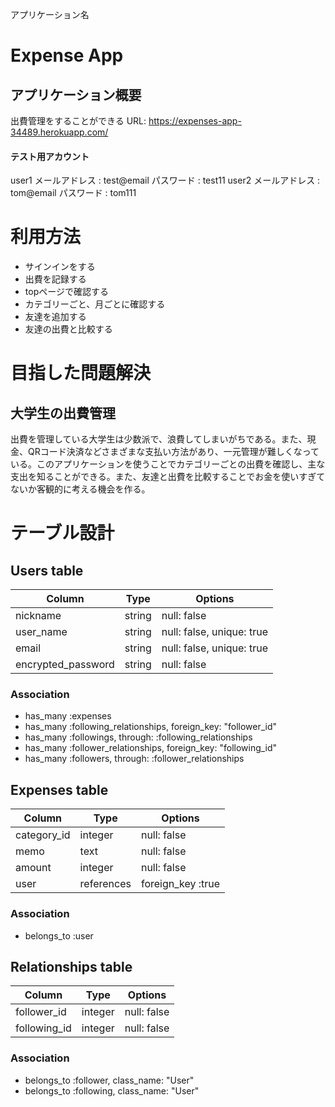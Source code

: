 アプリケーション名
# Expense App


## アプリケーション概要
出費管理をすることができる
URL: https://expenses-app-34489.herokuapp.com/
#### テスト用アカウント
user1
メールアドレス : test@email
パスワード    : test11
user2
メールアドレス : tom@email
パスワード    : tom111


# 利用方法

 - サインインをする
 - 出費を記録する
 - topページで確認する
 - カテゴリーごと、月ごとに確認する
 - 友達を追加する
 - 友達の出費と比較する


# 目指した問題解決

## 大学生の出費管理
出費を管理している大学生は少数派で、浪費してしまいがちである。また、現金、QRコード決済などさまざまな支払い方法があり、一元管理が難しくなっている。このアプリケーションを使うことでカテゴリーごとの出費を確認し、主な支出を知ることができる。また、友達と出費を比較することでお金を使いすぎてないか客観的に考える機会を作る。





# テーブル設計

## Users table

| Column             | Type    | Options                   |
| ------------------ | ------- | ------------------------- |
| nickname           | string  | null: false               |
| user_name          | string  | null: false, unique: true |
| email              | string  | null: false, unique: true |
| encrypted_password | string  | null: false               |

### Association

- has_many :expenses
- has_many :following_relationships, foreign_key: "follower_id"
- has_many :followings, through: :following_relationships
- has_many :follower_relationships, foreign_key: "following_id"
- has_many :followers, through: :follower_relationships


## Expenses table

| Column      | Type       | Options           |
| ----------- | ---------- | ----------------- |
| category_id | integer    | null: false       |
| memo        | text       | null: false       |
| amount      | integer    | null: false       |
| user        | references | foreign_key :true |

### Association

- belongs_to :user

## Relationships table

| Column       | Type       | Options           |
| ------------ | ---------- | ----------------- |
| follower_id  | integer    | null: false       |
| following_id | integer    | null: false       |

### Association

- belongs_to :follower, class_name: "User"
- belongs_to :following, class_name: "User"
